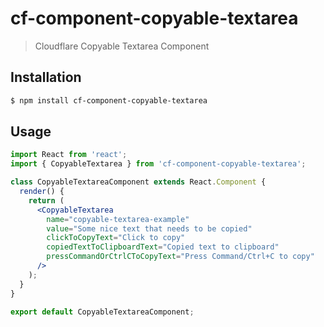 # cf-component-copyable-textarea

> Cloudflare Copyable Textarea Component

## Installation

```sh
$ npm install cf-component-copyable-textarea
```

## Usage

```jsx
import React from 'react';
import { CopyableTextarea } from 'cf-component-copyable-textarea';

class CopyableTextareaComponent extends React.Component {
  render() {
    return (
      <CopyableTextarea
        name="copyable-textarea-example"
        value="Some nice text that needs to be copied"
        clickToCopyText="Click to copy"
        copiedTextToClipboardText="Copied text to clipboard"
        pressCommandOrCtrlCToCopyText="Press Command/Ctrl+C to copy"
      />
    );
  }
}

export default CopyableTextareaComponent;
```
